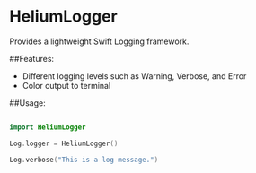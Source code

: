 # HeliumLogger

Provides a lightweight Swift Logging framework.

##Features:

- Different logging levels such as Warning, Verbose, and Error
- Color output to terminal 

##Usage:

```swift

import HeliumLogger

Log.logger = HeliumLogger()

Log.verbose("This is a log message.")

```

